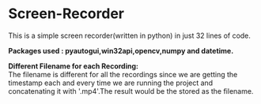 # Screen-Recorder
This is a simple screen recorder(written in python) in just 32 lines of code.

**Packages used : pyautogui,win32api,opencv,numpy and datetime.**

**Different Filename for each Recording:**\
The filename is different for all the recordings since we are getting the timestamp each and every time we are running the project and concatenating it with '.mp4'.The result 
would be the stored as the filename.
